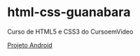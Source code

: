 # html-css-guanabara
 Curso de HTML5 e CSS3 do CursoemVideo
 
 <a href="https://ronan-cn.github.io/html-css-guanabara/desafios/android/android.html">Projeto Android</a>

